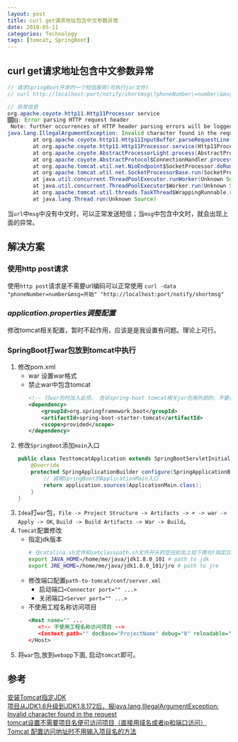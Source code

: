 ```yaml
---
layout: post
title: curl get请求地址包含中文参数异常
date: 2018-05-11
categories: Technology
tags: [tomcat, SpringBoot]
---
```



## curl get请求地址包含中文参数异常
```Java
// 请求SpringBoot开发的一个短信服务(可执行jar文件)
// curl http://localhost:port/notify/shortmsg\?phoneNumber\=number\&msg\=开始

// 异常信息
org.apache.coyote.http11.Http11Processor service
▒▒Ϣ: Error parsing HTTP request header
 Note: further occurrences of HTTP header parsing errors will be logged at DEBUG level.
java.lang.IllegalArgumentException: Invalid character found in the request target. The valid characters are defined in RFC 7230 and RFC 3986
        at org.apache.coyote.http11.Http11InputBuffer.parseRequestLine(Http11InputBuffer.java:476)
        at org.apache.coyote.http11.Http11Processor.service(Http11Processor.java:687)
        at org.apache.coyote.AbstractProcessorLight.process(AbstractProcessorLight.java:66)
        at org.apache.coyote.AbstractProtocol$ConnectionHandler.process(AbstractProtocol.java:868)
        at org.apache.tomcat.util.net.NioEndpoint$SocketProcessor.doRun(NioEndpoint.java:1459)
        at org.apache.tomcat.util.net.SocketProcessorBase.run(SocketProcessorBase.java:49)
        at java.util.concurrent.ThreadPoolExecutor.runWorker(Unknown Source)
        at java.util.concurrent.ThreadPoolExecutor$Worker.run(Unknown Source)
        at org.apache.tomcat.util.threads.TaskThread$WrappingRunnable.run(TaskThread.java:61)
        at java.lang.Thread.run(Unknown Source)
```

当`url`中`msg`中没有中文时，可以正常发送短信；当`msg`中包含中文时，就会出现上面的异常。

## 解决方案

### 使用http post请求
使用`http post`请求是不需要url编码可以正常使用
`curl -data "phoneNumber=number&msg=开始" "http://localhost:port/notify/shortmsg"`

### *application.properties调整配置*
修改tomcat相关配置，暂时不起作用，应该是是我设置有问题。理论上可行。

### SpringBoot打war包放到tomcat中执行

1. 修改pom.xml
   - <packaging>war</packaging> 设置war格式
   - 禁止war中包含tomcat
     ```xml
     <!-- 打war包时加入此项， 告诉spring-boot tomcat相关jar包用外部的，不要打进去 -->
     <dependency>
         <groupId>org.springframework.boot</groupId>
         <artifactId>spring-boot-starter-tomcat</artifactId>
         <scope>provided</scope>
     </dependency>
     ```
2. 修改`SpringBoot`添加`main`入口
    ```Java
    public class TesttomcatApplication extends SpringBootServletInitializer {
        @Override
        protected SpringApplicationBuilder configure(SpringApplicationBuilder application) {
            // 调用SpringBoot的ApplicationMain入口
            return application.sources(ApplicationMain.class);
        }
    }
    ```
3. `Idea`打`war`包，`File -> Project Structure -> Artifacts -> + -> war -> Apply -> OK`, `Build -> Build Artifacts -> War -> Build`。
4. `Tomcat`配置修改
   - 指定jdk版本
     ```Bash
     # 在catalina.sh文件和setclasspath.sh文件开头的空白处加上如下两句(指定JDK), path_to_tomcat/bin/
     export JAVA_HOME=/home/me/java/jdk1.8.0_101 # path to jdk
     export JRE_HOME=/home/me/java/jdk1.8.0_101/jre # path to jre
     ```
   - 修改端口配置`path-to-tomcat/conf/server.xml`
     - 启动端口`<Connector port="" ...>`
     - 关闭端口`<Server port="" ...>`
    - 不使用工程名称访问项目  
      ```xml
      <Host name="" ...
         <!-- 不使用工程名称访问项目 -->
         <Context path="" docBase="ProjectName" debug="0" reloadable="true"/>
      </Host>
      ```
5. 将`war`包,放到`webapp`下面, 启动`tomcat`即可。

## 参考
[安装Tomcat指定JDK](http://www.cnblogs.com/lioillioil/archive/2011/10/08/2202169.html)  
[项目从JDK1.6升级到JDK1.8.172后，报java.lang.IllegalArgumentException: Invalid character found in the request](https://blog.csdn.net/java001122/article/details/80031800)  
[tomcat设置不需要项目名便可访问项目（直接用域名或者ip和端口访问）](https://blog.csdn.net/qq_33556185/article/details/52817303)  
[Tomcat 配置访问地址时不用输入项目名的方法](https://blog.csdn.net/yueritian/article/details/45845039)
